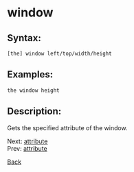 # window

## Syntax:
`[the] window left/top/width/height`

## Examples:
`the window height`

## Description:
Gets the specified attribute of the window. 

Next: [attribute](attribute.md)  
Prev: [attribute](attribute.md)

[Back](../../README.md)
